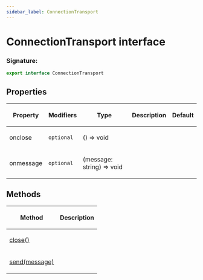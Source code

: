 ```yaml
---
sidebar_label: ConnectionTransport
---
```


# ConnectionTransport interface

### Signature:

```typescript
export interface ConnectionTransport
```

## Properties

<table><thead><tr><th>

Property

</th><th>

Modifiers

</th><th>

Type

</th><th>

Description

</th><th>

Default

</th></tr></thead>
<tbody><tr><td>

<span id="onclose">onclose</span>

</td><td>

`optional`

</td><td>

() =&gt; void

</td><td>

</td><td>

</td></tr>
<tr><td>

<span id="onmessage">onmessage</span>

</td><td>

`optional`

</td><td>

(message: string) =&gt; void

</td><td>

</td><td>

</td></tr>
</tbody></table>

## Methods

<table><thead><tr><th>

Method

</th><th>

Description

</th></tr></thead>
<tbody><tr><td>

<span id="close">[close()](./puppeteer.connectiontransport.close.md)</span>

</td><td>

</td></tr>
<tr><td>

<span id="send">[send(message)](./puppeteer.connectiontransport.send.md)</span>

</td><td>

</td></tr>
</tbody></table>
